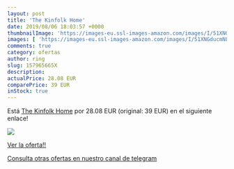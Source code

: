```yaml
---
layout: post
title: 'The Kinfolk Home'
date: 2019/08/06 18:03:57 +0000
thumbnailImage: 'https://images-eu.ssl-images-amazon.com/images/I/51XNGducmNL._SL200_.jpg'
images: [ 'https://images-eu.ssl-images-amazon.com/images/I/51XNGducmNL._SL200_.jpg' ]
comments: true
category: ofertas
author: ring
slug: 157965665X
description:
actualPrice: 28.08 EUR
comparePrice: 39 EUR
inStock: true
---
```


Está [The Kinfolk Home](https://www.amazon.com/dp/157965665X/?tag=redken08-20) por 28.08 EUR (original: 39 EUR) en el siguiente enlace!

[![](https://images-eu.ssl-images-amazon.com/images/I/51XNGducmNL._SL200_.jpg)](https://www.amazon.com/dp/157965665X/?tag=redken08-20)

[Ver la oferta!!](https://www.amazon.com/dp/157965665X/?tag=redken08-20)

[Consulta otras ofertas en nuestro canal de telegram](https://t.me/s/ofertas25)
